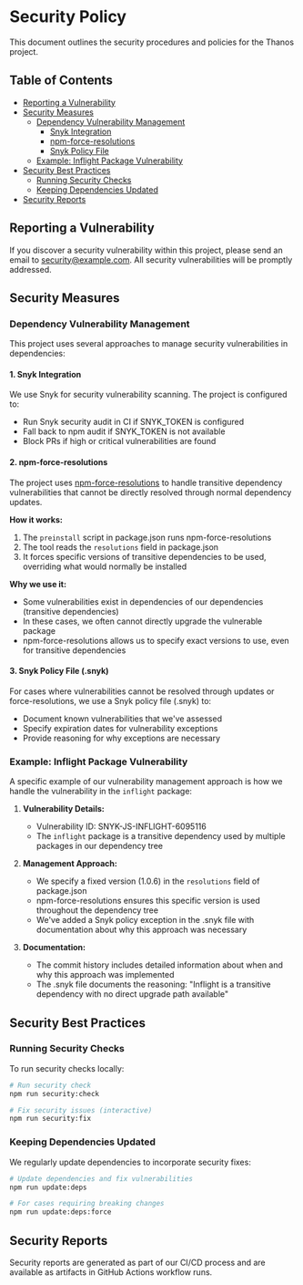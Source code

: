 # Security Policy

This document outlines the security procedures and policies for the Thanos project.

## Table of Contents

- [Reporting a Vulnerability](#reporting-a-vulnerability)
- [Security Measures](#security-measures)
  - [Dependency Vulnerability Management](#dependency-vulnerability-management)
    - [Snyk Integration](#1-snyk-integration)
    - [npm-force-resolutions](#2-npm-force-resolutions)
    - [Snyk Policy File](#3-snyk-policy-file-snyk)
  - [Example: Inflight Package Vulnerability](#example-inflight-package-vulnerability)
- [Security Best Practices](#security-best-practices)
  - [Running Security Checks](#running-security-checks)
  - [Keeping Dependencies Updated](#keeping-dependencies-updated)
- [Security Reports](#security-reports)

## Reporting a Vulnerability

If you discover a security vulnerability within this project, please send an email to [security@example.com](mailto:security@example.com). All security vulnerabilities will be promptly addressed.

## Security Measures

### Dependency Vulnerability Management

This project uses several approaches to manage security vulnerabilities in dependencies:

#### 1. Snyk Integration

We use Snyk for security vulnerability scanning. The project is configured to:

- Run Snyk security audit in CI if SNYK_TOKEN is configured
- Fall back to npm audit if SNYK_TOKEN is not available
- Block PRs if high or critical vulnerabilities are found

#### 2. npm-force-resolutions

The project uses [npm-force-resolutions](https://www.npmjs.com/package/npm-force-resolutions) to handle transitive dependency vulnerabilities that cannot be directly resolved through normal dependency updates.

**How it works:**

1. The `preinstall` script in package.json runs npm-force-resolutions
2. The tool reads the `resolutions` field in package.json
3. It forces specific versions of transitive dependencies to be used, overriding what would normally be installed

**Why we use it:**

- Some vulnerabilities exist in dependencies of our dependencies (transitive dependencies)
- In these cases, we often cannot directly upgrade the vulnerable package
- npm-force-resolutions allows us to specify exact versions to use, even for transitive dependencies

#### 3. Snyk Policy File (.snyk)

For cases where vulnerabilities cannot be resolved through updates or force-resolutions, we use a Snyk policy file (.snyk) to:

- Document known vulnerabilities that we've assessed
- Specify expiration dates for vulnerability exceptions
- Provide reasoning for why exceptions are necessary

### Example: Inflight Package Vulnerability

A specific example of our vulnerability management approach is how we handle the vulnerability in the `inflight` package:

1. **Vulnerability Details:**

   - Vulnerability ID: SNYK-JS-INFLIGHT-6095116
   - The `inflight` package is a transitive dependency used by multiple packages in our dependency tree

2. **Management Approach:**

   - We specify a fixed version (1.0.6) in the `resolutions` field of package.json
   - npm-force-resolutions ensures this specific version is used throughout the dependency tree
   - We've added a Snyk policy exception in the .snyk file with documentation about why this approach was necessary

3. **Documentation:**
   - The commit history includes detailed information about when and why this approach was implemented
   - The .snyk file documents the reasoning: "Inflight is a transitive dependency with no direct upgrade path available"

## Security Best Practices

### Running Security Checks

To run security checks locally:

```bash
# Run security check
npm run security:check

# Fix security issues (interactive)
npm run security:fix
```

### Keeping Dependencies Updated

We regularly update dependencies to incorporate security fixes:

```bash
# Update dependencies and fix vulnerabilities
npm run update:deps

# For cases requiring breaking changes
npm run update:deps:force
```

## Security Reports

Security reports are generated as part of our CI/CD process and are available as artifacts in GitHub Actions workflow runs.
